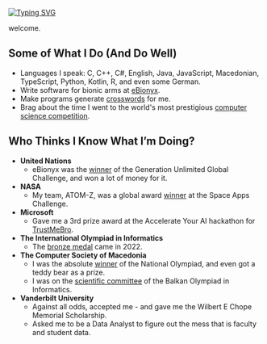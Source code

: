 [![Typing SVG](https://readme-typing-svg.demolab.com/?width=600&duration=2000&pause=1000&lines=Teo+Kitanovski+-+IOI+Medalist;Teo+Kitanovski+-+Co-Founder+of+eBionyx;Teo+Kitanovski+-+Computer+Science+@+Vanderbilt)](https://git.io/typing-svg)

welcome.

## Some of What I Do (And Do Well)

- Languages I speak: C, C++, C#, English, Java, JavaScript, Macedonian, TypeScript, Python, Kotlin, R, and even some German.
- Write software for bionic arms at [eBionyx](https://ebionyx.com).
- Make programs generate [crosswords](https://github.com/teokitan/krstozbor) for me.
- Brag about the time I went to the world's most prestigious [computer science competition](https://stats.ioinformatics.org/people/7176).

## Who Thinks I Know What I’m Doing?

- **United Nations**
    - eBionyx was the [winner](https://www.generationunlimited.org/stories/teenagers-develop-3d-printed-bionic-arm-30-times-cheaper-existing-prosthetics) of the Generation Unlimited Global Challenge, and won a lot of money for it.
- **NASA**
    - My team, ATOM-Z, was a global award [winner](https://2020.spaceappschallenge.org/challenges/create/virtual-planetary-exploration/teams/atom-z-1/project) at the Space Apps Challenge.
- **Microsoft**
    - Gave me a 3rd prize award at the Accelerate Your AI hackathon for [TrustMeBro](https://github.com/teokitan/trust-me-bro).
- **The International Olympiad in Informatics**
    - The [bronze medal](https://stats.ioinformatics.org/results/2022) came in 2022.
- **The Computer Society of Macedonia**
    - I was the absolute [winner](https://mendo.mk/User_CompetitionResults.do?id=414) of the National Olympiad, and even got a teddy bear as a prize.
    - I was on the [scientific committee](https://boi2024.cs.org.mk/content/organizing-committee) of the Balkan Olympiad in Informatics.
- **Vanderbilt University**
    - Against all odds, accepted me - and gave me the Wilbert E Chope Memorial Scholarship.
    - Asked me to be a Data Analyst to figure out the mess that is faculty and student data.
